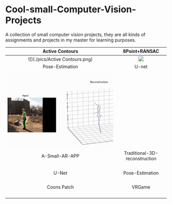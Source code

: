 # Cool-small-Computer-Vision-Projects
A collection of small computer vision projects, they are all kinds of assignments and projects in my master for learning purposes.

| Active Contours               |  8Point+RANSAC |
:------------------------------:|:-------------------------:
![](./pics/Active Contours.png) |  ![](./pics/8Point+RANSAC.png=250x250)
| Pose-Estimation |  U-net|
![](./pics/Pose-Estimation.gif)  |  ![]()
| A-Small-AR-APP        |  Traditional-3D-reconstruction |
![]()  |  ![]()
| U-Net       |  Pose-Estimation |
![]()  |  ![]()
| Coons Patch     |  VRGame |
![]()  |  ![]()
